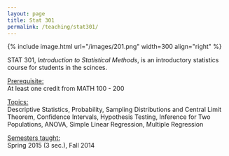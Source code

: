 ```yaml
---
layout: page
title: Stat 301
permalink: /teaching/stat301/
---
```



{% include image.html url="/images/201.png" width=300 align="right" %} 

STAT 301, <i>Introduction to Statistical Methods</i>, is an introductory statistics course for students in the scinces. 

<u>Prerequisite:</u><br>
At least one credit from MATH 100 - 200

<u>Topics:</u> <br>
Descriptive Statistics, Probability, Sampling Distributions and Central Limit Theorem, Confidence Intervals, Hypothesis Testing, Inference for Two Populations, ANOVA, Simple Linear Regression, Multiple Regression

<u>Semesters taught:</u><br>
Spring 2015 (3 sec.), Fall 2014
